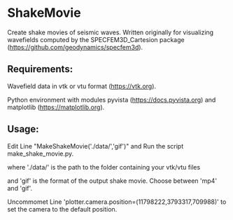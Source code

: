 # ShakeMovie
Create shake movies of seismic waves. 
Written originally for visualizing wavefields computed by the SPECFEM3D_Cartesion package (<https://github.com/geodynamics/specfem3d>). 

## Requirements:
Wavefield data in vtk or vtu format (<https://vtk.org>). 

Python environment with modules pyvista (<https://docs.pyvista.org>) and matplotlib (<https://matplotlib.org>).

## Usage:
Edit Line "MakeShakeMovie('./data/','gif')" and Run the script make_shake_movie.py.

where './data/' is the path to the folder containing your vtk/vtu files

and 'gif' is the format of the output shake movie. Choose between 'mp4' and 'gif'.

Uncommomet Line 'plotter.camera.position=(11798222,3793317,709988)' to set the camera to the default position. 
